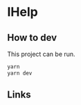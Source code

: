 # IHelp

## How to dev

This project can be run.

```sh
yarn
yarn dev
```

## Links

[Architecture]: https://github.com/AlcorBBX/IHelp/blob/master/docs/achitecture.md

